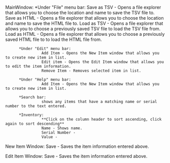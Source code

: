 MainWindow:
          *Under "File" menu bar:
                    Save as TSV - Opens a file explorer that allows you to choose the location and name to save the TSV file to.
                    Save as HTML - Opens a file explorer that allows you to choose the location and name to save the HTML file to.
                    Load as TSV - Opens a file explorer that allows you to choose a previously saved TSV file to load the TSV file from.
                    Load as HTML - Opens a file explorer that allows you to choose a previously saved HTML file to to load the HTML file from.
                    
          *Under "Edit" menu bar:
                    Add Item - Opens the New Item window that allows you to create new item in list.
                    Edit item - Opens the Edit Item window that allows you to edit the item information.
                    Remove Item - Removes selected item in list.
          
          *Under "Help" menu bar:
                    Add Item - Opens the New Item window that allows you to create new item in list.
                    
          *Search bar:
                    shows any items that have a matching name or serial number to the text entered.
                    
          *Inventory:
                    **Click on the column header to sort ascending, click again to sort descending**
                    Name - Shows name.
                    Serial Number - 
                    Value - 
                    
New Item Window:
          Save - Saves the item information entered above.

Edit Item Window:
          Save - Saves the item information entered above.
